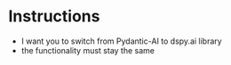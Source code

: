 # Instructions
- I want you to switch from Pydantic-AI to dspy.ai library
- the functionality must stay the same